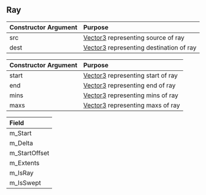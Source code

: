 ## Ray

| Constructor Argument | Purpose |
| :-- | :-- |
| src | [Vector3](docs/types/../../Vector3.md) representing source of ray |
| dest | [Vector3](docs/types/../../Vector3.md) representing destination of ray |

| Constructor Argument | Purpose |
| :-- | :-- |
| start | [Vector3](docs/types/../../Vector3.md) representing start of ray |
| end | [Vector3](docs/types/../../Vector3.md) representing end of ray |
| mins | [Vector3](docs/types/../../Vector3.md) representing mins of ray |
| maxs | [Vector3](docs/types/../../Vector3.md) representing maxs of ray |

| Field |
| :-- |
| m_Start |
| m_Delta |
| m_StartOffset |
| m_Extents |
| m_IsRay |
| m_IsSwept |